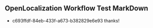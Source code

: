 ## OpenLocalization Workflow Test MarkDown
* c693ffdf-84eb-433f-a673-b382829e6e93 thanks!

<!--HONumber=Jul16_HO3-->



